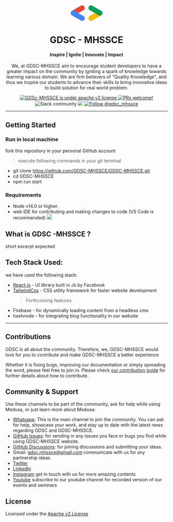 <p align="center">
  <a href="https://gdsc-mhssce.github.io/GDSC-MHSSCE/">
    <img alt="GDSC MHSSCE" src="src/assets/code-bracket.png" width="100" />
  </a>
</p>
<h1 align="center">
  GDSC - MHSSCE 
</h1>

<h4 align="center">
    <span>Inspire</span>  |
    <span>Ignite</span>   |
    <span>Innovate</span> |
    <span> Impact</span>
</h4>

<p align="center">
We, at GDSC-MHSSCE aim to encourage student developers to have a greater impact on the community by igniting a spark of knowledge towards learning various domain. We are firm believers of "Quality Knowledge", and thus we inspire our students to advance their skills to bring innovative ideas to build solution for real world problem.
</p>
<p align="center">
  <a href="https://github.com/medusajs/medusa/blob/master/LICENSE">
    <img src="https://img.shields.io/badge/license-Apachev2-blue.svg" alt="GDSc-MHSSCE is under apache v2 license" />
  </a>
  <a href="https://github.com/medusajs/medusa/blob/master/CONTRIBUTING.md">
    <img src="https://img.shields.io/badge/chat-on%20whatsapp-brightgreen.svg?style=flat" alt="PRs welcome!" />
  </a>
  <a>
    <img src="https://img.shields.io/badge/All%20PRs-welcome-FFD300.svg" alt="Slack community" />
  </a>
  <a href="https://hits.seeyoufarm.com"><img src="https://hits.seeyoufarm.com/api/count/incr/badge.svg?url=https%3A%2F%2Fgithub.com%2FGDSC-MHSSCE%2FGDSC-MHSSCE&count_bg=%23DA1C1C&title_bg=%23616161&icon=&icon_color=%23E7E7E7&title=repo-visits&edge_flat=false"/></a>
  <a href="https://twitter.com/intent/follow?screen_name=gdsc_mhssce">
    <img src="https://img.shields.io/twitter/follow/gdsc_mhssce.svg?label=Follow%20@gdsc_mhssce" alt="Follow @gdsc_mhssce" />
  </a>
</p>

---

## Getting Started

### Run in local machine

fork this repository in your personal GitHub account

> execute following commands in your git terminal

- git clone https://github.com/GDSC-MHSSCE/GDSC-MHSSCE.git
- cd GDSC-MHSSCE
- npm run start

### Requirements

- Node v14.0 or higher.
- web IDE for contributing and making changes to code (VS Code is recommended) <img src="https://img.shields.io/badge/IDE-VsCode-0078d7.svg?style=flat">

## What is GDSC -MHSSCE ?

short excerpt expected

## Tech Stack Used:

we have used the following stack:

- [React-js](https://reactjs.org 'ReactJs Homepage') - UI library built in Js by Facebook
- [TailwindCss](https://tailwindcss.com 'TailwindCSS Hompage') - CSS utility framework for faster website development
  > Forthcoming features
- Firebase - for dynamically loading content from a headless cms
- hashnode - for integrating blog functionality in our website

---

## Contributions

GDSC is all about the community. Therefore, we, GDSC-MHSSCE would love for you to contribute and make GDSC-MHSSCE a better experience

Whether it is fixing bugs, improving our documentation or simply spreading the word, please feel free to join in. Please check [our contribution guide](https://github.com/GDSC-MHSSCE/GDSC-MHSSCE/blob/dev/CONTRIBUTING.md) for further details about how to contribute.

## Community & Support

Use these channels to be part of the community, ask for help while using Medusa, or just learn more about Medusa:

- [Whatsapp](): This is the main channel to join the community. You can ask for help, showcase your work, and stay up to date with the latest news regarding GDSC and GDSC-MHSSCE.
- [GitHub Issues](https://github.com/GDSC-MHSSCE/GDSC-MHSSCE/issues): for sending in any issues you face or bugs you find while using GDSC-MHSSCE website.
- [GitHub Discussions](https://github.com/GDSC-MHSSCE/GDSC-MHSSCE/discussions): for joining discussions and submitting your ideas.
- Gmail: gdsc.mhssce@gmail.com communicate with us for any partnership ideas
- [Twitter](https://twitter.com/gdsc_mhssce)
- [LinkedIn](https://www.linkedin.com/company/GDSC-MHSSCE)
- [Instagram](https://www.instagram.com/gdsc.mhssce/) get in touch with us for more amazing contents
- [Youtube](https://www.youtube.com/channel/UClh19sNenpUBsGF6lurrFpw) subscribe to our youtube channel for recorded version of our events and seminars

## License

Licensed under the [Apache v2 License](https://github.com/GDSC-MHSSCE/GDSC-MHSSCE/blob/master/LICENSE)

